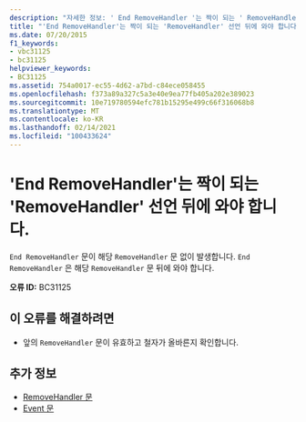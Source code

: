 ```yaml
---
description: "자세한 정보: ' End RemoveHandler '는 짝이 되는 ' RemoveHandler ' 선언 뒤에와 야 합니다."
title: "'End RemoveHandler'는 짝이 되는 'RemoveHandler' 선언 뒤에 와야 합니다."
ms.date: 07/20/2015
f1_keywords:
- vbc31125
- bc31125
helpviewer_keywords:
- BC31125
ms.assetid: 754a0017-ec55-4d62-a7bd-c84ece058455
ms.openlocfilehash: f373a89a327c5a3e40e9ea77fb405a202e389023
ms.sourcegitcommit: 10e719780594efc781b15295e499c66f316068b8
ms.translationtype: MT
ms.contentlocale: ko-KR
ms.lasthandoff: 02/14/2021
ms.locfileid: "100433624"
---
```

# <a name="end-removehandler-must-be-preceded-by-a-matching-removehandler-declaration"></a>'End RemoveHandler'는 짝이 되는 'RemoveHandler' 선언 뒤에 와야 합니다.

`End RemoveHandler` 문이 해당 `RemoveHandler` 문 없이 발생합니다. `End RemoveHandler` 은 해당 `RemoveHandler` 문 뒤에 와야 합니다.  
  
 **오류 ID:** BC31125  
  
## <a name="to-correct-this-error"></a>이 오류를 해결하려면  
  
- 앞의 `RemoveHandler` 문이 유효하고 철자가 올바른지 확인합니다.  
  
## <a name="see-also"></a>추가 정보

- [RemoveHandler 문](../language-reference/statements/removehandler-statement.md)
- [Event 문](../language-reference/statements/event-statement.md)
